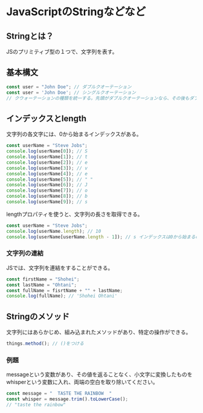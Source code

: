 # JavaScriptのStringなどなど

## Stringとは？
JSのプリミティブ型の１つで、文字列を表す。

## 基本構文
``` JavaScript
const user = "John Doe"; // ダブルクオーテーション
const user = 'John Doe'; // シングルクオーテーション
// クウォーテーションの種類を統一する。先頭がダブルクオーテーションなら、その後もダブルクオーテーションを使う。
```

## インデックスとlength
文字列の各文字には、0から始まるインデックスがある。
``` JavaScript
const userName = "Steve Jobs";
console.log(userName[0]); // S
console.log(userName[1]); // t
console.log(userName[2]); // e
console.log(userName[3]); // v
console.log(userName[4]); // e
console.log(userName[5]); // " "
console.log(userName[6]); // J
console.log(userName[7]); // o
console.log(userName[8]); // b
console.log(userName[9]); // s
```

lengthプロパティを使うと、文字列の長さを取得できる。
``` JavaScript
const userName = "Steve Jobs";
console.log(userName.length); // 10
console.log(userName[userName.length - 1]); // s インデックスは0から始まるので、最後の文字を取得するには、length - 1 する。
```
### 文字列の連結
JSでは、文字列を連結をすることができる。
``` JavaScript
const firstName = "Shohei";
const lastName = "Ohtani";
const fullName = fisrtName + "" + lastName;
console.log(fullName); // 'Shohei Ohtani'
```

## Stringのメソッド
文字列にはあらかじめ、組み込まれたメソッドがあり、特定の操作ができる。

``` JavaScript　
things.method(); // ()をつける
```

### 例題
messageという変数があり、その値を返ることなく、小文字に変換したものをwhisperという変数に入れ、両端の空白を取り除いてください。

``` JavaScript
const message = "  TASTE THE RAINBOW  "
const whisper = message.trim().toLowerCase();
// "taste the rainbow"
```








